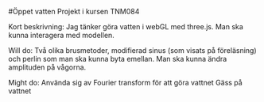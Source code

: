 #Öppet vatten
Projekt i kursen TNM084

Kort beskrivning:
Jag tänker göra vatten i webGL med three.js.
Man ska kunna interagera med modellen.

Will do:
Två olika brusmetoder, modifierad sinus (som visats på föreläsning) och perlin som man ska kunna byta emellan. 
Man ska kunna ändra amplituden på vågorna.

Might do:
Använda sig av Fourier transform för att göra vattnet
Gäss på vattnet 
